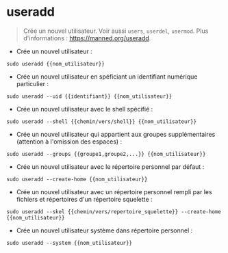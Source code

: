 # useradd

> Crée un nouvel utilisateur.
> Voir aussi `users`, `userdel`, `usermod`.
> Plus d'informations : <https://manned.org/useradd>.

- Crée un nouvel utilisateur :

`sudo useradd {{nom_utilisateur}}`

- Crée un nouvel utilisateur en spéficiant un identifiant numérique particulier :

`sudo useradd --uid {{identifiant}} {{nom_utilisateur}}`

- Crée un nouvel utilisateur avec le shell spécifié :

`sudo useradd --shell {{chemin/vers/shell}} {{nom_utilisateur}}`

- Crée un nouvel utilisateur qui appartient aux groupes supplémentaires (attention à l'omission des espaces) :

`sudo useradd --groups {{groupe1,groupe2,...}} {{nom_utilisateur}}`

- Crée un nouvel utilisateur avec le répertoire personnel par défaut :

`sudo useradd --create-home {{nom_utilisateur}}`

- Crée un nouvel utilisateur avec un répertoire personnel rempli par les fichiers et répertoires d'un répertoire squelette :

`sudo useradd --skel {{chemin/vers/repertoire_squelette}} --create-home {{nom_utilisateur}}`

- Crée un nouvel utilisateur système dans répertoire personnel :

`sudo useradd --system {{nom_utilisateur}}`
